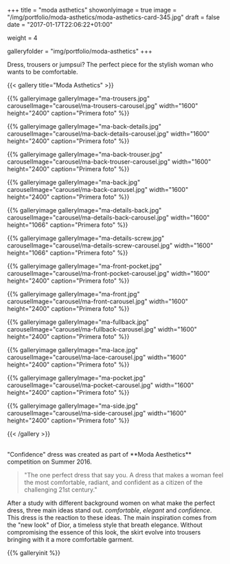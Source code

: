 +++
title = "moda asthetics"
showonlyimage = true
image = "/img/portfolio/moda-asthetics/moda-asthetics-card-345.jpg"
draft = false
date = "2017-01-17T22:06:22+01:00"

weight = 4

galleryfolder = "img/portfolio/moda-asthetics"
+++

Dress, trousers or jumpsui? The perfect piece for the stylish woman who wants to be comfortable.

<!--more-->

{{< gallery title="Moda Asthetics" >}}

  {{% galleryimage galleryImage="ma-trousers.jpg" carouselImage="carousel/ma-trousers-carousel.jpg" width="1600" height="2400" caption="Primera foto" %}}

  {{% galleryimage galleryImage="ma-back-details.jpg" carouselImage="carousel/ma-back-details-carousel.jpg" width="1600" height="2400" caption="Primera foto" %}}

  {{% galleryimage galleryImage="ma-back-trouser.jpg" carouselImage="carousel/ma-back-trouser-carousel.jpg" width="1600" height="2400" caption="Primera foto" %}}

  {{% galleryimage galleryImage="ma-back.jpg" carouselImage="carousel/ma-back-carousel.jpg" width="1600" height="2400" caption="Primera foto" %}}

  {{% galleryimage galleryImage="ma-details-back.jpg" carouselImage="carousel/ma-details-back-carousel.jpg" width="1600" height="1066" caption="Primera foto" %}}

  {{% galleryimage galleryImage="ma-details-screw.jpg" carouselImage="carousel/ma-details-screw-carousel.jpg" width="1600" height="1066" caption="Primera foto" %}}

  {{% galleryimage galleryImage="ma-front-pocket.jpg" carouselImage="carousel/ma-front-pocket-carousel.jpg" width="1600" height="2400" caption="Primera foto" %}}

  {{% galleryimage galleryImage="ma-front.jpg" carouselImage="carousel/ma-front-carousel.jpg" width="1600" height="2400" caption="Primera foto" %}}

  {{% galleryimage galleryImage="ma-fullback.jpg" carouselImage="carousel/ma-fullback-carousel.jpg" width="1600" height="2400" caption="Primera foto" %}}

  {{% galleryimage galleryImage="ma-lace.jpg" carouselImage="carousel/ma-lace-carousel.jpg" width="1600" height="2400" caption="Primera foto" %}}

  {{% galleryimage galleryImage="ma-pocket.jpg" carouselImage="carousel/ma-pocket-carousel.jpg" width="1600" height="2400" caption="Primera foto" %}}

  {{% galleryimage galleryImage="ma-side.jpg" carouselImage="carousel/ma-side-carousel.jpg" width="1600" height="2400" caption="Primera foto" %}}

{{< /gallery >}}

<br/>
"Confidence" dress was created as part of **Moda Aesthetics** competition on Summer 2016.

>"The one perfect dress that say you. A dress that makes a woman feel the most comfortable, radiant, and confident as a citizen of the challenging 21st century."

After a study with different background women on what make the perfect dress, three main ideas stand out. *comfortable*, *elegant* and *confidence*. This dress is the reaction to these ideas. The main inspiration comes from the "new look" of Dior, a timeless style that breath elegance. Without compromising the essence of this look, the skirt evolve into trousers bringing with it a more comfortable garment. 


{{% galleryinit %}}

